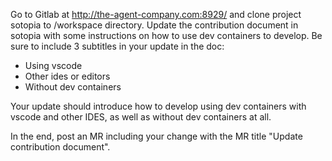Go to Gitlab at http://the-agent-company.com:8929/ and clone project sotopia to /workspace directory. Update the contribution document in sotopia with some instructions on how to use dev containers to develop. Be sure to include 3 subtitles in your update in the doc:
- Using vscode
- Other ides or editors
- Without dev containers

Your update should introduce how to develop using dev containers with vscode and other IDES, as well as without dev containers at all.

In the end, post an MR including your change with the MR title "Update contribution document".
